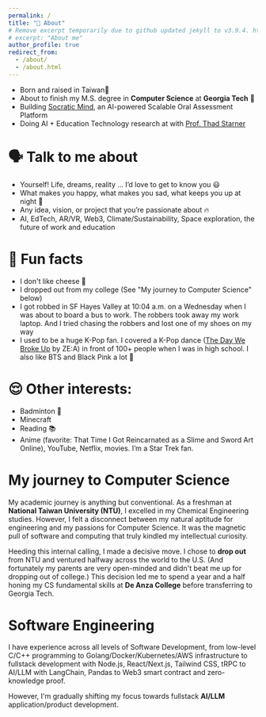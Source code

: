 ```yaml
---
permalink: /
title: "👋 About"
# Remove excerpt temporarily due to github updated jekyll to v3.9.4. https://github.com/academicpages/academicpages.github.io/issues/1878
# excerpt: "About me"
author_profile: true
redirect_from: 
  - /about/
  - /about.html
---
```


- Born and raised in Taiwan🧋
- About to finish my M.S. degree in **Computer Science** at **Georgia Tech** 🐝
- Building [Socratic Mind](https://www.socratic-mind.com/), an AI-powered Scalable Oral Assessment Platform
- Doing AI + Education Technology research at with [Prof. Thad Starner](https://www.cc.gatech.edu/home/thad/)

🗣 Talk to me about
======
- Yourself! Life, dreams, reality … I’d love to get to know you 😃
- What makes you happy, what makes you sad, what keeps you up at night 🌙
- Any idea, vision, or project that you’re passionate about 🔥
- AI, EdTech, AR/VR, Web3, Climate/Sustainability, Space exploration, the future of work and education

🎉 Fun facts
======
- I don't like cheese 🧀
- I dropped out from my college (See "My journey to Computer Science" below)
- I got robbed in SF Hayes Valley at 10:04 a.m. on a Wednesday when I was about to board a bus to work. The robbers took away my work laptop. And I tried chasing the robbers and lost one of my shoes on my way 
- I used to be a huge K-Pop fan. I covered a K-Pop dance ([The Day We Broke Up](https://www.youtube.com/watch?v=1M1beIdYUl0&ab_channel=ZEA2011) by ZE:A) in front of 100+ people when I was in high school. I also like BTS and Black Pink a lot 🕺

😌 Other interests:
======
- Badminton 🏸 
- Minecraft 
- Reading 📚
- Anime (favorite: That Time I Got Reincarnated as a Slime and Sword Art Online), YouTube, Netflix, movies. I’m a Star Trek fan.

My journey to Computer Science
======
My academic journey is anything but conventional. As a freshman at **National Taiwan University (NTU)**, I excelled in my Chemical Engineering studies. However, I felt a disconnect between my natural aptitude for engineering and my passions for Computer Science. It was the magnetic pull of software and computing that truly kindled my intellectual curiosity.

Heeding this internal calling, I made a decisive move. I chose to **drop out** from NTU and ventured halfway across the world to the U.S. (And fortunately my parents are very open-minded and didn't beat me up for dropping out of college.) This decision led me to spend a year and a half honing my CS fundamental skills at **De Anza College** before transferring to Georgia Tech. 


Software Engineering
=====
I have experience across all levels of Software Development, from low-level C/C++ programming to Golang/Docker/Kubernetes/AWS infrastructure to fullstack development with Node.js, React/Next.js, Tailwind CSS, tRPC to AI/LLM with LangChain, Pandas to Web3 smart contract and zero-knowledge proof. 

However, I'm gradually shifting my focus towards fullstack **AI/LLM** application/product development.
